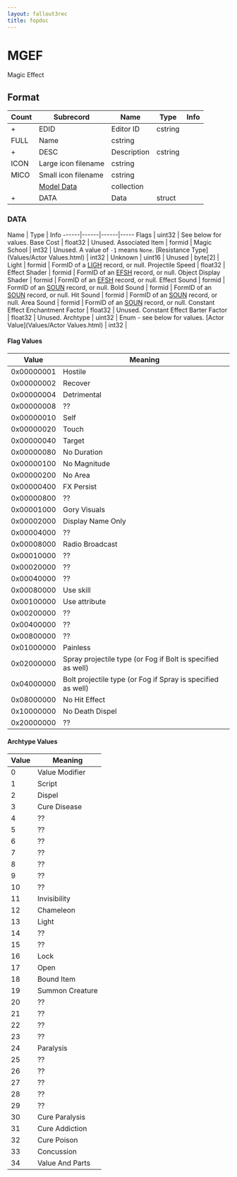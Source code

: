 ```yaml
---
layout: fallout3rec
title: fopdoc
---
```

MGEF
====

Magic Effect

## Format

Count | Subrecord | Name | Type | Info
------|-------|------|------|-----
+ | EDID | Editor ID | cstring |
 | FULL | Name | cstring |
+ | DESC | Description | cstring |
 | ICON | Large icon filename | cstring |
 | MICO | Small icon filename | cstring |
 | | [Model Data](Subrecords/Model.html) | collection |
+ | DATA | Data | struct |

### DATA

Name | Type | Info
------|------|------|-----
Flags | uint32 | See below for values.
Base Cost | float32 | Unused.
Associated Item | formid |
Magic School | int32 | Unused. A value of `-1` means `None`.
[Resistance Type](Values/Actor Values.html) | int32 |
Unknown | uint16 |
Unused | byte[2] |
Light | formid | FormID of a [LIGH](LIGH.html) record, or null.
Projectile Speed | float32 |
Effect Shader | formid | FormID of an [EFSH](EFSH.html) record, or null.
Object Display Shader | formid | FormID of an [EFSH](EFSH.html) record, or null.
Effect Sound | formid | FormID of an [SOUN](SOUN.html) record, or null.
Bold Sound | formid | FormID of an [SOUN](SOUN.html) record, or null.
Hit Sound | formid | FormID of an [SOUN](SOUN.html) record, or null.
Area Sound | formid | FormID of an [SOUN](SOUN.html) record, or null.
Constant Effect Enchantment Factor | float32 | Unused.
Constant Effect Barter Factor | float32 | Unused.
Archtype | uint32 | Enum - see below for values.
[Actor Value](Values/Actor Values.html) | int32 |

#### Flag Values

Value | Meaning
------|--------
0x00000001 | Hostile
0x00000002 | Recover
0x00000004 | Detrimental
0x00000008 | ??
0x00000010 | Self
0x00000020 | Touch
0x00000040 | Target
0x00000080 | No Duration
0x00000100 | No Magnitude
0x00000200 | No Area
0x00000400 | FX Persist
0x00000800 | ??
0x00001000 | Gory Visuals
0x00002000 | Display Name Only
0x00004000 | ??
0x00008000 | Radio Broadcast
0x00010000 | ??
0x00020000 | ??
0x00040000 | ??
0x00080000 | Use skill
0x00100000 | Use attribute
0x00200000 | ??
0x00400000 | ??
0x00800000 | ??
0x01000000 | Painless
0x02000000 | Spray projectile type (or Fog if Bolt is specified as well)
0x04000000 | Bolt projectile type (or Fog if Spray is specified as well)
0x08000000 | No Hit Effect
0x10000000 | No Death Dispel
0x20000000 | ??

#### Archtype Values

Value | Meaning
------|--------
0 | Value Modifier
1 | Script
2 | Dispel
3 | Cure Disease
4 | ??
5 | ??
6 | ??
7 | ??
8 | ??
9 | ??
10 | ??
11 | Invisibility
12 | Chameleon
13 | Light
14 | ??
15 | ??
16 | Lock
17 | Open
18 | Bound Item
19 | Summon Creature
20 | ??
21 | ??
22 | ??
23 | ??
24 | Paralysis
25 | ??
26 | ??
27 | ??
28 | ??
29 | ??
30 | Cure Paralysis
31 | Cure Addiction
32 | Cure Poison
33 | Concussion
34 | Value And Parts
